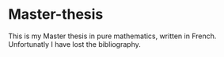 # Master-thesis
This is my Master thesis in pure mathematics, written in French.
Unfortunatly I have lost the bibliography.
